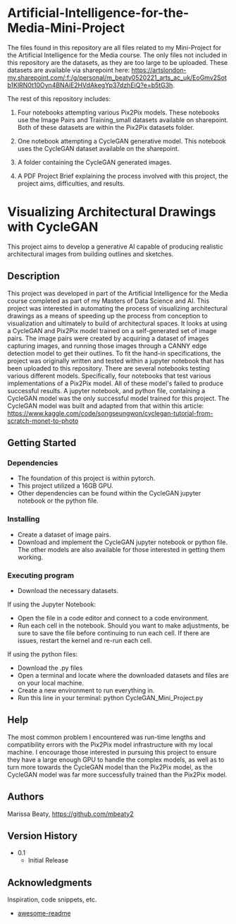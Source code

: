 # Artificial-Intelligence-for-the-Media-Mini-Project

The files found in this repository are all files related to my Mini-Project for the Artificial Intelligence for the Media course. The only files not included in this repository are the datasets, as they are too large to be uploaded. These datasets are available via sharepoint here: https://artslondon-my.sharepoint.com/:f:/g/personal/m_beaty0520221_arts_ac_uk/EoGmv2Sotb1KlRN0t10Oyn4BNAiE2HVdAkegYp37dzhEiQ?e=b5tG3h.

The rest of this repository includes:
1. Four notebooks attempting various Pix2Pix models. These notebooks use the Image Pairs and Training_small datasets available on sharepoint. Both of these datasets are within the Pix2Pix datasets folder. 

2. One notebook attempting a CycleGAN generative model. This notebook uses the CycleGAN dataset available on the sharepoint.

3. A folder containing the CycleGAN generated images.

4. A PDF Project Brief explaining the process involved with this project, the project aims, difficulties, and results. 

# Visualizing Architectural Drawings with CycleGAN

This project aims to develop a generative AI capable of producing realistic architectural images from building outlines and sketches. 

## Description

This project was developed in part of the Artificial Intelligence for the Media course completed as part of my Masters of Data Science and AI. This project was interested in automating the process of visualizing architectural drawings as a means of speeding up the process from conception to visualization and ultimately to build of architectural spaces. It looks at using a CycleGAN and Pix2Pix model trained on a self-generated set of image pairs. The image pairs were created by acquiring a dataset of images capturing images, and running those images through a CANNY edge detection model to get their outlines. To fit the hand-in specifications, the project was originally written and tested within a jupyter notebook that has been uploaded to this repository. There are several notebooks testing various different models. Specifically, four notebooks that test various implementations of a Pix2Pix model. All of these model's failed to produce successful results. A jupyter notebook, and python file, containing a CycleGAN model was the only successful model trained for this project. The CycleGAN model was built and adapted from that within this article: https://www.kaggle.com/code/songseungwon/cyclegan-tutorial-from-scratch-monet-to-photo

## Getting Started

### Dependencies

* The foundation of this project is within pytorch.
* This project utilized a 16GB GPU.
* Other dependencies can be found within the CycleGAN jupyter notebook or the python file. 

### Installing

* Create a dataset of image pairs.
* Download and implement the CycleGAN jupyter notebook or python file. The other models are also available for those interested in getting them working. 

### Executing program

* Download the necessary datasets. 

If using the Jupyter Notebook:
* Open the file in a code editor and connect to a code environment.
* Run each cell in the notebook. Should you want to make adjustments, be sure to save the file before continuing to run each cell. If there are issues, restart the kernel and re-run each cell.

If using the python files:
* Download the .py files
* Open a terminal and locate where the downloaded datasets and files are on your local machine.
* Create a new environment to run everything in.
* Run this line in your terminal: python CycleGAN_Mini_Project.py

## Help

The most common problem I encountered was run-time lengths and compatibility errors with the Pix2Pix model infrastructure with my local machine. I encourage those interested in pursuing this project to ensure they have a large enough GPU to handle the complex models, as well as to turn more towards the CycleGAN model than the Pix2Pix model, as the CycleGAN model was far more successfully trained than the Pix2Pix model.  

## Authors

Marissa Beaty, https://github.com/mbeaty2

## Version History
* 0.1
    * Initial Release

## Acknowledgments

Inspiration, code snippets, etc.
* [awesome-readme](https://github.com/matiassingers/awesome-readme)
